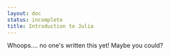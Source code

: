```yaml
---
layout: doc
status: incomplete
title: Introduction to Julia
---
```


Whoops.... no one's written this yet! Maybe you could?
